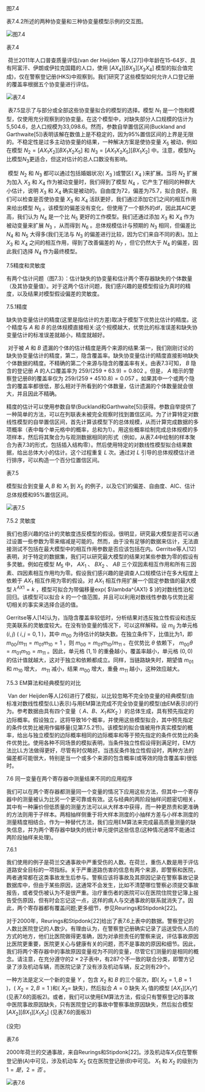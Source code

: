 图7.4

表7.4.2所述的两种协变量和三种协变量模型示例的交互图。

![图7.4](C:\Users\86152\Desktop\大学课程\大二\应用抽样技术\图7.4.png)

表7.4

​	荷兰2011年人口普查质量评估(van der Heijden 等人[27])中年龄在15-64岁、具有阿富汗、伊朗或伊拉克国籍的人口，使用 $[AX_4][BX_3][X_3X_4]$ 模型的拟合值完成)，仅在警察登记册(HKS)中观察到。我们研究了这些模型如何允许人口登记册的覆盖率根据五个协变量进行评估。

![表7.4](C:\Users\86152\Desktop\大学课程\大二\应用抽样技术\表7.4.png)

​	表7.5显示了与部分或全部这些协变量拟合的模型的选择。模型 $N_1$ 是一个饱和模型，仅使用充分观察到的协变量。在这个模型中，对缺失部分人口规模的估计为5,504.6，总人口规模为33,098.6。然而，参数自举置信区间(Buckland and Garthwaite[5])表明该解在数值上是不稳定的，因为95%置信区间的上界是无限的。不稳定性是过多主动协变量的结果，一种解决方案是使协变量 $X_5$ 被动，例如在模型 $N_2 = [AX_1X_2][BX_1X_2X_5]$ 和 $N_3 = [AX_1X_2X_5][BX_1X_2]$ 中。注意，模型$N_2$比模型$N_3$更适合，但这对估计的总人口数没有影响。

​	模型 $N_2$ 和 $N_3$ 都可以通过包括婚姻状况( $X_3$ )或警区( $X_4$ )来扩展。当将 $N_2$ 扩展为加入 $X_3$ 和 $X_4$ 作为被动变量时，我们得到了模型 $N_4$ ，它产生了相同的种群大小估计，说明 $X_3$ 和 $X_4$ 确实是被动的。自由度为72，偏差为75.7，拟合良好。我们可以检查是否使协变量 $X_3$ 和 $X_4$ 活跃更好，我们通过添加它们之间的相互作用来给出模型 $N_5$ 。该模型的偏差没有变化，但使用了一个额外的df，因此其AIC更高，我们认为 $N_4$ 是一个比 $N_5$ 更好的工作模型。我们还通过添加 $X_3$ 和 $X_4$ 作为被动变量来扩展 $N_3$ ，从而得到 $N_6$ 。总体规模估计与预期的 $N_3$ 相同，但偏差比 $N_4$ 和 $N_5$ 大得多(我们无法与 $N_3$ 的偏差进行比较，因为它们来自不同的表)。加上 $X_3$ 和 $X_4$ 之间的相互作用，得到了改善偏差的 $N_7$ ，但它仍然大于 $N_4$ 的偏差，因此我们选择 $N_4$ 作为最终模型。

7.5精度和灵敏度

​	有两个估计问题（图7.3）：估计缺失的协变量和估计两个寄存器缺失的个体数量（及其协变量值）。对于这两个估计问题，我们感兴趣的是模型假设为真时的精度，以及结果对模型假设偏差的灵敏度。

7.5.1精度

​	缺失协变量估计的精度(这里是指估计的方差)取决于模型下优势比估计的精度。这个精度与 $A$ 和 $B$ 的总体规模直接相关:这个规模越大，优势比的标准误差和缺失协变量估计的标准误差就越小，精度就越好。

​	对于被 $A$ 和 $B$ 遗漏的个体的估计精度是两个来源的结果:第一，我们刚刚讨论的缺失协变量估计的精度，第二，隐含覆盖率。缺失协变量估计的精度直接影响缺失个体数据的精度。不精确的第二个来源与隐含的覆盖率有关。由表7.3可知， $B$ 隐含的登记册 $A$ 的人口覆盖率为 $259/(259 + 63.9)= 0.802$ 。但是， $A$ 暗示的警察登记册$B$的覆盖率仅为 $259/(259 + 4510.8)= 0.057$ 。如果其中一个或两个隐含的覆盖率都很低，那么相对于所看到的个体数量，估计遗漏的个体数量就会很大，并且因此不精确。

​	精度的估计可以使用参数自举(Buckland和Garthwaite[5])获得。参数自举提供了一种简单的方法，可以在列联表未被完全观察时找到置信区间。为了计算特定对数线性模型的自举置信区间，首先计算该模型下的总体规模，从而计算完成数据的多项概率（表中每个单元格中的概率，总和为1）。用这些概率绘制完成总体规模的多项样本，然后将其聚合为与观测数据相同的形式（例如，从表7.4中绘制的样本聚合为表7.3的形式，包括插入结构零）。然后使用特定的对数线性模型拟合结果数据，给出总体大小的估计。这个过程重复 $L$ 次。通过对 $L$ 引导的总体规模估计进行排序，可以构造一个百分位置信区间。

表7.5

模型拟合到变量 $A,B$ 和 $X_1$ 到 $X_5$ 的例子，以及它们的偏差、自由度、AIC、估计总体规模和95%置信区间。

![表7.5](C:\Users\86152\Desktop\大学课程\大二\应用抽样技术\表7.5.png)

7.5.2 灵敏度

​	我们也感兴趣的估计的灵敏度违反模型的假设。很明显，研究最大模型是否可以通过设置一些参数为零来缩减是可能的。然而，由于没有足够的数据来估计，无法直接测试不包括在最大模型中的相互作用参数是否应该包括在内。Gerritse等人[12]表明，对于特定的数据集，我们可以研究最大模型的结果对某些参数为零的假设有多灵敏。例如在模型 $M_5$ 中， $AX_1$ 、 $BX_2$ 、 $AB$ 三个双因素相互作用和所有三因素、四因素相互作用均为零。假设我们感兴趣的是调查人口规模估计在多大程度上依赖于 $AX_1$ 相互作用为零的假设。对 $AX_1$ 相互作用扩展一个固定参数值的最大模型 $\lambda^{AX1} = k$ ，模型可拟合为带偏移量exp( $\lambda^{AX1} $ )的对数线性泊松回归。该模型可以拟合 $k$ 的一个值范围，并且可以利用对数线性参数与优势比密切相关的事实来选择合适的值。

​	Gerritse等人[14]认为，当隐含覆盖率较低时，分析结果对违反独立性假设和违反完美联系的灵敏度较大。在没有协变量的情况下，可以这样解释。设 $m_{ij}$ 为单元格 $(i,j)$ ( $i,j = 0,1$ )，其中 $m_{00}$ 为待估计的缺失数。在独立条件下，比值比为1，即 $m_{00}/m_{11}=m_{01}m_{10} = 1$ ，则 $m_{00} =m_{01}m_{10}/m_{11}$ 。在优势比 $\theta$ 依赖下， $m_{00}\theta = m_{01}m_{10}=m_{11}$ 。因此，单元格 $(1,1)$ 的重叠越小，覆盖率越小，单元格 $(0,0)$ 的估计值就越大，这对于独立和依赖都成立。同样，当链路缺失时，期望值 $m_{01}$ 和 $m_{10}$ 增大， $m_{11}$ 减小，结果 $m_{00}$ 增大，重叠 $m_{11}$ 越小，这种效应越大。

7.5.3 EM算法和经典模型的对比

​	Van der Heijden等人[26]进行了模拟，以比较忽略不完全协变量的经典模型(由标准对数线性模型(LL)表示)与用EM算法完成不完全协变量的模型(由EM表示)的行为。参考数据由具有四个变量（ $A、B、X_1和X_2$ ）的总体生成，具有预先指定的边际概率。假设独立，这将导致16个概率，并使用这些模型拟合，其中预先指定的条件优势比被用作偏移量(见第7.5.2节)。该模型的拟合值被用作真实模型的概率，给出与独立模型的边际概率相同的边际概率和等于预先指定的条件优势比的条件优势比。
​	使用各种不同场景的模拟表明，当条件独立性假设得到满足时，EM方法比LL方法做得更好，尽管有时仅略好。当违反条件独立性假设时，两种方法的偏差都可能很大，特别是当一个或多个来源的包含概率(或等效的隐含覆盖率)很低时。

7.6 同一变量在两个寄存器中测量结果不同的应用程序

​	我们可以在两个寄存器都测量同一个变量的情况下应用这些方法，但其中一个寄存器中的测量被认为比另一个更可靠或有效。这与经典的两阶段抽样问题密切相关，其中有一种廉价但低质量的测量方法可以从大样本中获得，而一种更昂贵和更准确的方法则用于子样本。两相抽样侧重于将大样本测度的小抽样方差与小样本测度的测量精度相结合。作为一种替代方法，我们应用EM算法来完成最高质量测量的缺失信息，并为两个寄存器中缺失的统计单元提供这些信息(这种情况通常不能通过两阶段抽样来处理)。

7.6.1

​	我们使用的例子是荷兰交通事故中严重受伤的人数。在荷兰，重伤人数是用于评估道路安全目标的一项指标。关于严重道路伤害的信息有两个来源，即警察和医院，两者通常都在这类事故发生后参与。警察应该将事故及其原因记录在警察事故记录数据库中，但由于某些原因，这通常不会发生，比如不清楚哪位警察必须提交事故报告，或者受伤被认为不是很严重。治疗重伤者的医院可以在医院住院登记簿上报告受伤原因，但有时会忘记这一点，这样的病人与交通事故的联系就消失了。因此，两个寄存器都有覆盖问题;更多细节，参见Reurings和Stipdonk[22]。

​	对于2000年，Reurings和Stipdonk[22]给出了表7.6上表中的数据。警察登记的人数比医院登记的人数少。有理由认为，在警察登记册确实记录了运送受伤人员的方式的地方，他们比医院做得更准确，因为对承担责任的警察来说，评估事故原因比医院更重要，医院更关心与健康有关的问题，而不是事故的原因和细节。因此，我们将两个寄存器中的事故原因变量视为不同的变量，尽管它们测量的是相同的概念。请注意，在充分遵守的$2\times2$子表中，有287个不一致的联合分类，即警方记录了涉及机动车辆，而医院记录了没有涉及机动车辆，反之则有29个。

一种方法是定义一个新的变量 $Y$ ，包含 $X_2$ 和 $B$ 的三个层次，即( $X_2 = 1,B = 1$ )，( $X_2 = 2,B = 1$ )和( $X_2 =$ 缺失)，然后拟合 $A = 0$ 缺失 $X_1$ 值的模型 $[AX_1][X_1Y]$ (见表7.6的面板2)。或者，我们可以使用EM算法方法，假设只有警察登记的事故中医院事故原因缺失，只有医院登记的事故中警察事故原因缺失，然后拟合模型 $[AX_2][BX_1][X_1X_2]$ (见表7.6的面板3)

(没完)

表7.6

2000年荷兰的交通事故，来自Reurings和Stipdonk[22]。涉及机动车$X_1$仅在警察登记册(A)中可见，涉及机动车 $X_2$ 仅在医院登记册(B)中可见。 $X_1$ 和 $X_2$ 的级别为 $1 =是，2 =否$ 。

![表7.6](C:\Users\86152\Desktop\大学课程\大二\应用抽样技术\表7.6.png)
